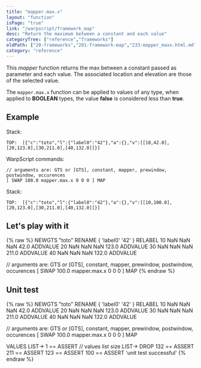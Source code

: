 ```yaml
---
title: "mapper.max.x"
layout: "function"
isPage: "true"
link: "/warpscript/framework_map"
desc: "Return the maximum between a constant and each value"
categoryTree: ["reference","frameworks"]
oldPath: ["20-frameworks","201-framework-map","233-mapper_maxx.html.md"]
category: "reference"
---
```

 

This *mapper* function returns the max between a constant passed as parameter and each value. The associated location and elevation are those of the selected value.

The `mapper.max.x` function can be applied to values of any type, when applied to **BOOLEAN** types, the value **false** is considered less than **true**.


## Example ##

Stack:

    TOP:  [{"c":"toto","l":{"label0":"42"},"a":{},"v":[[10,42.0],[20,123.0],[30,211.0],[40,132.0]]}]

WarpScript commands:

    // arguments are: GTS or [GTS], constant, mapper, prewindow, postwindow, occurences
    [ SWAP 100.0 mapper.max.x 0 0 0 ] MAP

Stack: 

    TOP:  [{"c":"toto","l":{"label0":"42"},"a":{},"v":[[10,100.0],[20,123.0],[30,211.0],[40,132.0]]}]

## Let's play with it ##

{% raw %}
<warp10-warpscript-widget>NEWGTS "toto" RENAME 
{ 'label0' '42' } RELABEL
10 NaN NaN NaN  42.0 ADDVALUE
20 NaN NaN NaN 123.0 ADDVALUE
30 NaN NaN NaN 211.0 ADDVALUE
40 NaN NaN NaN 132.0 ADDVALUE

// arguments are: GTS or [GTS], constant, mapper, prewindow, postwindow, occurences
[ SWAP 100.0 mapper.max.x 0 0 0 ] MAP
</warp10-warpscript-widget>
{% endraw %}    


## Unit test ##

{% raw %}
<warp10-warpscript-widget>NEWGTS "toto" RENAME 
{ 'label0' '42' } RELABEL
10 NaN NaN NaN  42.0 ADDVALUE
20 NaN NaN NaN 123.0 ADDVALUE
30 NaN NaN NaN 211.0 ADDVALUE
40 NaN NaN NaN 132.0 ADDVALUE

// arguments are: GTS or [GTS], constant, mapper, prewindow, postwindow, occurences
[ SWAP 100.0 mapper.max.x 0 0 0 ] MAP

VALUES LIST-> 
1 == ASSERT   // values list size
LIST-> DROP
132 == ASSERT
211 == ASSERT
123 == ASSERT
100 == ASSERT
'unit test successful'
</warp10-warpscript-widget>
{% endraw %}        